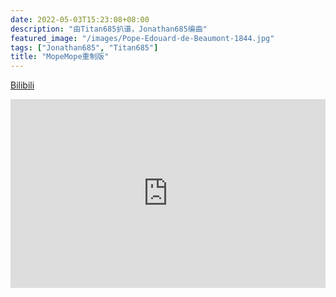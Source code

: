 ```yaml
---
date: 2022-05-03T15:23:08+08:00
description: "由Titan685扒谱，Jonathan685编曲"
featured_image: "/images/Pope-Edouard-de-Beaumont-1844.jpg"
tags: ["Jonathan685", "Titan685"]
title: "MopeMope重制版"
---
```


[Bilibili](https://www.bilibili.com/video/BV1RS4y187Bn?share_source=copy_web)

<div style="position: relative; padding: 30% 45%;">

<iframe style="position: absolute; width: 100%; height: 100%; left: 0; top: 0;" src="https://player.bilibili.com/player.html?aid=726212873&;bvid=BV1RS4y187Bn&cid=710846267&page=1&as_wide=1&high_quality=1&danmaku=0" frameborder="no" scrolling="no">

</iframe>

</div>